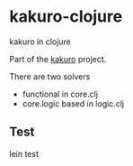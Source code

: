 # kakuro-clojure

kakuro in clojure

Part of the [kakuro](http://github.com/gavilancomun/kakuro) project.

There are two solvers
* functional in core.clj
* core.logic based in logic.clj

## Test
lein test

